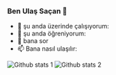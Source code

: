 ### Ben Ulaş Saçan 👋


- 🔭 şu anda üzerinde çalışıyorum:
- 🌱 şu anda öğreniyorum:
- 💬 bana sor
- 📫 Bana nasıl ulaşılır:

![Github stats 1](https://github-readme-stats.vercel.app/api?username=UlasSacan&show_icons=true&theme=gradient) 
![Github stats 2](https://github-readme-stats.vercel.app/api?username=UlasSacan&show_icons=true&theme=radical)
